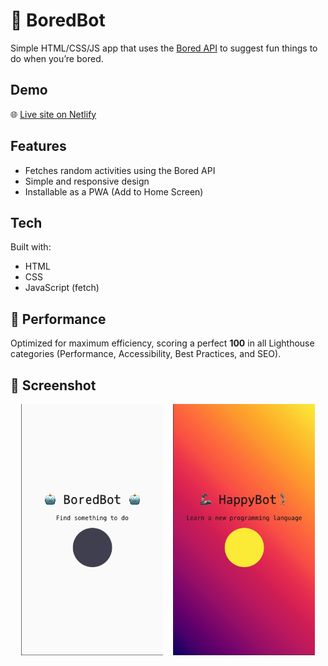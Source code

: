 # 🤖 BoredBot

Simple HTML/CSS/JS app that uses the [Bored API](https://apis.scrimba.com/bored/documentation) to suggest fun things to do when you’re bored.

## Demo

🌐 [Live site on Netlify](https://aninboredbot.netlify.app/)

## Features

- Fetches random activities using the Bored API
- Simple and responsive design
- Installable as a PWA (Add to Home Screen)

## Tech

Built with:

- HTML
- CSS
- JavaScript (fetch)

## 🚀 Performance

Optimized for maximum efficiency, scoring a perfect **100** in all Lighthouse categories (Performance, Accessibility, Best Practices, and SEO).

## 📸 Screenshot

<div style="display: flex; justify-content: center; gap: 1rem; flex-wrap: wrap;">
  <img src="./assets/bored_bot.png" alt="Dark Theme Screenshot" style="width: 45%; max-width: 300px;">
  <img src="./assets/happy_bot.png" alt="Light Theme Screenshot" style="width: 45%; max-width: 300px;">
</div>
